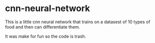 # cnn-neural-network
This is a little cnn neural network that trains on a datasest of 10 types of food and then can differentiate them. 

It was make for fun so the code is trash.
